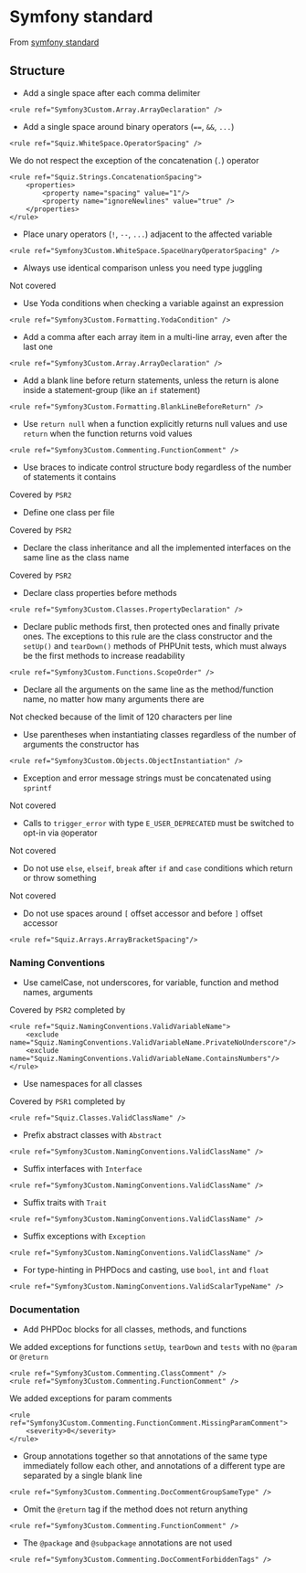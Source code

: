 # Symfony standard
From [symfony standard](http://symfony.com/doc/current/contributing/code/standards.html)

## Structure
- Add a single space after each comma delimiter

```
<rule ref="Symfony3Custom.Array.ArrayDeclaration" />
```

- Add a single space around binary operators (`==`, `&&`, `...`)

```
<rule ref="Squiz.WhiteSpace.OperatorSpacing" />
```

We do not respect the exception of the concatenation (`.`) operator
```
<rule ref="Squiz.Strings.ConcatenationSpacing">
    <properties>
        <property name="spacing" value="1"/>
        <property name="ignoreNewlines" value="true" />
    </properties>
</rule>
```

- Place unary operators (`!`, `--`, `...`) adjacent to the affected variable

```
<rule ref="Symfony3Custom.WhiteSpace.SpaceUnaryOperatorSpacing" />
```

- Always use identical comparison unless you need type juggling

Not covered

- Use Yoda conditions when checking a variable against an expression

```
<rule ref="Symfony3Custom.Formatting.YodaCondition" />
```

- Add a comma after each array item in a multi-line array, even after the last one

```
<rule ref="Symfony3Custom.Array.ArrayDeclaration" />
```

- Add a blank line before return statements,
 unless the return is alone inside a statement-group (like an `if` statement)

```
<rule ref="Symfony3Custom.Formatting.BlankLineBeforeReturn" />
```

- Use `return null` when a function explicitly returns null values
 and use `return` when the function returns void values

```
<rule ref="Symfony3Custom.Commenting.FunctionComment" />
```

- Use braces to indicate control structure body regardless of the number of statements it contains

Covered by `PSR2`

- Define one class per file

Covered by `PSR2`

- Declare the class inheritance and all the implemented interfaces on the same line as the class name

Covered by `PSR2`

- Declare class properties before methods

```
<rule ref="Symfony3Custom.Classes.PropertyDeclaration" />
```

- Declare public methods first, then protected ones and finally private ones.
 The exceptions to this rule are the class constructor and the `setUp()` and `tearDown()` methods of PHPUnit tests,
  which must always be the first methods to increase readability

```
<rule ref="Symfony3Custom.Functions.ScopeOrder" />
```

- Declare all the arguments on the same line as the method/function name, no matter how many arguments there are

Not checked because of the limit of 120 characters per line

- Use parentheses when instantiating classes regardless of the number of arguments the constructor has

```
<rule ref="Symfony3Custom.Objects.ObjectInstantiation" />
```

- Exception and error message strings must be concatenated using `sprintf`

Not covered

- Calls to `trigger_error` with type `E_USER_DEPRECATED` must be switched to opt-in via `@`operator

Not covered

- Do not use `else`, `elseif`, `break` after `if` and `case` conditions which return or throw something

Not covered

- Do not use spaces around `[` offset accessor and before `]` offset accessor

```
<rule ref="Squiz.Arrays.ArrayBracketSpacing"/>
```

### Naming Conventions

- Use camelCase, not underscores, for variable, function and method names, arguments

Covered by `PSR2` completed by
```
<rule ref="Squiz.NamingConventions.ValidVariableName">
    <exclude name="Squiz.NamingConventions.ValidVariableName.PrivateNoUnderscore"/>
    <exclude name="Squiz.NamingConventions.ValidVariableName.ContainsNumbers"/>
</rule>
```

- Use namespaces for all classes

Covered by `PSR1` completed by
```
<rule ref="Squiz.Classes.ValidClassName" />
```

- Prefix abstract classes with `Abstract`

```
<rule ref="Symfony3Custom.NamingConventions.ValidClassName" />
```

- Suffix interfaces with `Interface`

```
<rule ref="Symfony3Custom.NamingConventions.ValidClassName" />
```

- Suffix traits with `Trait`

```
<rule ref="Symfony3Custom.NamingConventions.ValidClassName" />
```

- Suffix exceptions with `Exception`

```
<rule ref="Symfony3Custom.NamingConventions.ValidClassName" />
```

- For type-hinting in PHPDocs and casting, use `bool`, `int` and `float`

```
<rule ref="Symfony3Custom.NamingConventions.ValidScalarTypeName" />
```

### Documentation

- Add PHPDoc blocks for all classes, methods, and functions

We added exceptions for functions `setUp`, `tearDown` and `tests` with no `@param` or `@return`
```
<rule ref="Symfony3Custom.Commenting.ClassComment" />
<rule ref="Symfony3Custom.Commenting.FunctionComment" />
```

We added exceptions for param comments
```
<rule ref="Symfony3Custom.Commenting.FunctionComment.MissingParamComment">
    <severity>0</severity>
</rule>
```

- Group annotations together so that annotations of the same type immediately follow each other,
 and annotations of a different type are separated by a single blank line

```
<rule ref="Symfony3Custom.Commenting.DocCommentGroupSameType" />
```

- Omit the `@return` tag if the method does not return anything

```
<rule ref="Symfony3Custom.Commenting.FunctionComment" />
```

- The `@package` and `@subpackage` annotations are not used

```
<rule ref="Symfony3Custom.Commenting.DocCommentForbiddenTags" />
```
